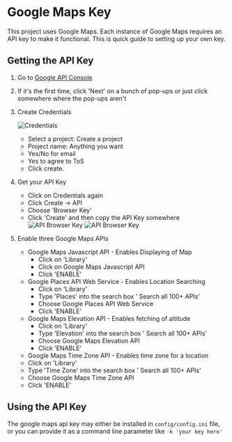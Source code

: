 # Google Maps Key

This project uses Google Maps. Each instance of Google Maps requires an API key to make it functional. This is quick guide to setting up your own key.

## Getting the API Key

1. Go to [Google API Console](https://console.developers.google.com/)

2. If it's the first time, click 'Next' on a bunch of pop-ups or just click somewhere where the pop-ups aren't

3. Create Credentials

   ![Credentials](../_static/img/rTzIfVp.png)
   - Select a project: Create a project
   - Project name: Anything you want
   - Yes/No for email
   - Yes to agree to ToS
   - Click create.

4. Get your API Key
   - Click on Credentials again
   - Click Create -> API
   - Choose 'Browser Key'
   - Click 'Create' and then copy the API Key somewhere
   ![API Browser Key](../_static/img/csEFWKd.png)
   ![API Browser Key](../_static/img/6upJVIr.png)

5. Enable three Google Maps APIs
   - Google Maps Javascript API - Enables Displaying of Map
     - Click on 'Library'
     - Click on Google Maps Javascript API
     - Click 'ENABLE'
   - Google Places API Web Service - Enables Location Searching
     - Click on 'Library'
     - Type 'Places' into the search box ' Search all 100+ APIs'
     - Choose Google Places API Web Service
     - Click 'ENABLE'
   - Google Maps Elevation API - Enables fetching of altitude
     - Click on 'Library'
     - Type 'Elevation' into the search box ' Search all 100+ APIs'
     - Choose Google Maps Elevation API
     - Click 'ENABLE'
    - Google Maps Time Zone API - Enables time zone for a location
     - Click on 'Library'
     - Type 'Time Zone' into the search box ' Search all 100+ APIs'
     - Choose Google Maps Time Zone API
     - Click 'ENABLE'

## Using the API Key

The google maps api key may either be installed in `config/config.ini` file, or you can provide it as a command line parameter like `-k 'your key here'`

